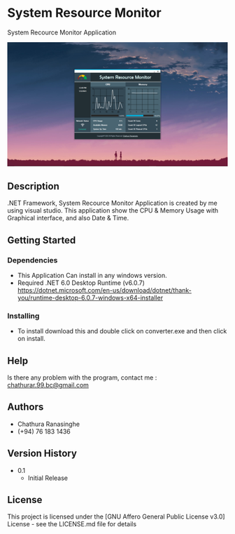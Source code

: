 # System Resource Monitor

System Recource Monitor Application

![alt text](Photos/runing.PNG)

## Description

.NET Framework, System Recource Monitor Application is created by me using visual studio. This application show the CPU & Memory Usage with Graphical interface, and also Date & Time.

## Getting Started

### Dependencies

* This Application Can install in any windows version.
* Required .NET 6.0 Desktop Runtime (v6.0.7) https://dotnet.microsoft.com/en-us/download/dotnet/thank-you/runtime-desktop-6.0.7-windows-x64-installer

### Installing

* To install download this and double click on converter.exe and then click on install.

## Help

Is there any problem with the program, contact me : chathurar.99.bc@gmail.com

## Authors

* Chathura Ranasinghe
* (+94) 76 183 1436

## Version History

* 0.1
    * Initial Release

## License

This project is licensed under the [GNU Affero General Public License v3.0] License - see the LICENSE.md file for details

